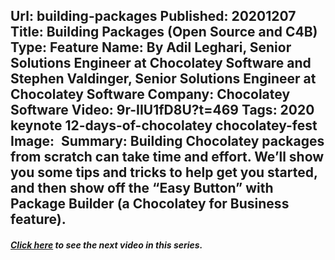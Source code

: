 Url: building-packages
Published: 20201207
Title: Building Packages (Open Source and C4B)
Type: Feature
Name: By Adil Leghari, Senior Solutions Engineer at Chocolatey Software and Stephen Valdinger, Senior Solutions Engineer at Chocolatey Software
Company: Chocolatey Software
Video: 9r-IIU1fD8U?t=469
Tags: 2020 keynote 12-days-of-chocolatey chocolatey-fest
Image: <img class="lazy" src="data:image/gif;base64,R0lGODlhAQABAIAAAAAAAP///yH5BAEAAAAALAAAAAABAAEAAAIBRAA7" data-src="/content/images/videos/004-05.jpg" alt="Building Packages (Open Source and C4B)" title="Building Packages (Open Source and C4B)" />
Summary: Building Chocolatey packages from scratch can take time and effort. We’ll show you some tips and tricks to help get you started, and then show off the “Easy Button” with Package Builder (a Chocolatey for Business feature).
---
<h5 class="text-center mt-n3 mt-lg-n5"><a href="/resources/12-days-of-chocolatey/exploring-quick-deployment-environment-and-offline-internal-environments">Click here</a> to see the next video in this series.</h5>